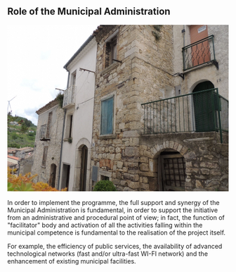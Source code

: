 ## Role of the Municipal Administration

![Image of SGL](/masonry/1/DSCN7025.jpg)

In order to implement the programme, the full support and synergy of the Municipal Administration is fundamental, 
in order to support the initiative from an administrative and procedural point of view; 
in fact, the function of "facilitator" body and activation of all the activities 
falling within the municipal competence is fundamental to the realisation of the project itself. 

For example, the efficiency of public services, the availability of advanced technological
networks (fast and/or ultra-fast WI-FI network) and the enhancement of existing municipal facilities.